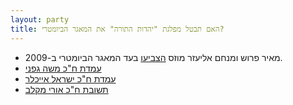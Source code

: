 ```yaml
---
layout: party
title: האם תבטל מפלגת "יהדות התורה" את המאגר הביומטרי?
---
```


* מאיר פרוש ומנחם אליעזר מוזס
  [הצביעו](https://oknesset.org/vote/652/) בעד המאגר הביומטרי ב-2009.
* <i class="fa fa-newspaper-o"></i> [עמדת ח"כ משה גפני](http://www.pc.co.il/it-news/124498/)
* <i class="fa fa-globe"></i> [עמדת ח"כ ישראל אייכלר](https://archive.today/MDKEV#selection-1923.1-1923.109)
* <i class="fa fa-envelope"></i> [תשובת ח"כ אורי מקלב](../docs/umaklev.png)
